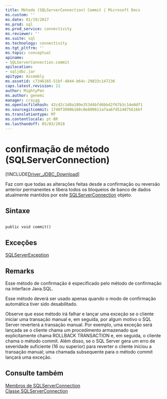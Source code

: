 ```yaml
---
title: Método (SQLServerConnection) Commit | Microsoft Docs
ms.custom: ''
ms.date: 01/19/2017
ms.prod: sql
ms.prod_service: connectivity
ms.reviewer: ''
ms.suite: sql
ms.technology: connectivity
ms.tgt_pltfrm: ''
ms.topic: conceptual
apiname:
- SQLServerConnection.commit
apilocation:
- sqljdbc.jar
apitype: Assembly
ms.assetid: c7346165-51bf-4844-b64c-29833c147236
caps.latest.revision: 11
author: MightyPen
ms.author: genemi
manager: craigg
ms.openlocfilehash: 42cd2c1d8a189e353d4bfd6bbd2f67b3c14e0df1
ms.sourcegitcommit: 1740f3090b168c0e809611a7aa6fd514075616bf
ms.translationtype: MT
ms.contentlocale: pt-BR
ms.lasthandoff: 05/03/2018
---
```

# <a name="commit-method-sqlserverconnection"></a>confirmação de método (SQLServerConnection)
[!INCLUDE[Driver_JDBC_Download](../../../includes/driver_jdbc_download.md)]

  Faz com que todas as alterações feitas desde a confirmação ou reversão anterior permanentes e libera todos os bloqueios de banco de dados atualmente mantidos por este [SQLServerConnection](../../../connect/jdbc/reference/sqlserverconnection-class.md) objeto.  
  
## <a name="syntax"></a>Sintaxe  
  
```  
  
public void commit()  
```  
  
## <a name="exceptions"></a>Exceções  
 [SQLServerException](../../../connect/jdbc/reference/sqlserverexception-class.md)  
  
## <a name="remarks"></a>Remarks  
 Esse método de confirmação é especificado pelo método de confirmação na interface Java.SQL.  
  
 Esse método deverá ser usado apenas quando o modo de confirmação automática tiver sido desabilitado.  
  
 Observe que esse método irá falhar e lançar uma exceção se o cliente iniciar uma transação manual e, em seguida, por algum motivo o SQL Server reverterá a transação manual. Por exemplo, uma exceção será lançada se o cliente chama um procedimento armazenado que explicitamente chama ROLLBACK TRANSACTION e, em seguida, o cliente chama o método commit. Além disso, se o SQL Server gera um erro de severidade suficiente (16 ou superior) para reverter o cliente iniciou a transação manual; uma chamada subsequente para o método commit lançará uma exceção.  
  
## <a name="see-also"></a>Consulte também  
 [Membros de SQLServerConnection](../../../connect/jdbc/reference/sqlserverconnection-members.md)   
 [Classe SQLServerConnection](../../../connect/jdbc/reference/sqlserverconnection-class.md)  
  
  
